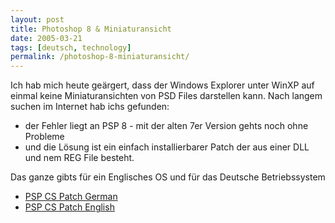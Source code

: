 ```yaml
---
layout: post
title: Photoshop 8 & Miniaturansicht
date: 2005-03-21
tags: [deutsch, technology]
permalink: /photoshop-8-miniaturansicht/
---
```


Ich hab mich heute geärgert, dass der Windows Explorer unter WinXP auf einmal keine Miniaturansichten von PSD Files darstellen kann. Nach langem suchen im Internet hab ichs gefunden:

* der Fehler liegt an PSP 8 - mit der alten 7er Version gehts noch ohne Probleme
* und die Lösung ist ein einfach installierbarer Patch der aus einer DLL und nem REG File besteht.

Das ganze gibts für ein Englisches OS und für das Deutsche Betriebssystem
* [PSP CS Patch German](/files/psp-cs-patch-german.zip)
* [PSP CS Patch English](/files/psp-cs-patch-english.zip)
